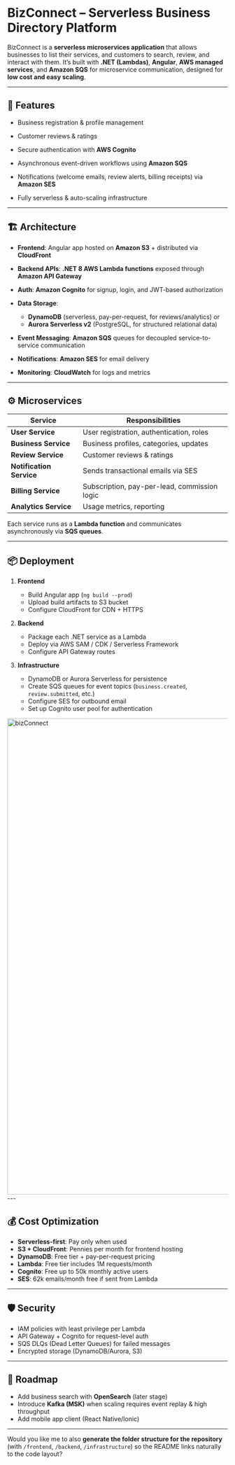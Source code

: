# **BizConnect – Serverless Business Directory Platform**

BizConnect is a **serverless microservices application** that allows businesses to list their services, and customers to search, review, and interact with them.
It’s built with **.NET (Lambdas)**, **Angular**, **AWS managed services**, and **Amazon SQS** for microservice communication, designed for **low cost and easy scaling**.

---

## 🚀 Features

* Business registration & profile management

* Customer reviews & ratings
* Secure authentication with **AWS Cognito**
* Asynchronous event-driven workflows using **Amazon SQS**
* Notifications (welcome emails, review alerts, billing receipts) via **Amazon SES**
* Fully serverless & auto-scaling infrastructure

---

## 🏗️ Architecture

* **Frontend**: Angular app hosted on **Amazon S3** + distributed via **CloudFront**
* **Backend APIs**: **.NET 8 AWS Lambda functions** exposed through **Amazon API Gateway**
* **Auth**: **Amazon Cognito** for signup, login, and JWT-based authorization
* **Data Storage**:

  * **DynamoDB** (serverless, pay-per-request, for reviews/analytics) or
  * **Aurora Serverless v2** (PostgreSQL, for structured relational data)
* **Event Messaging**: **Amazon SQS** queues for decoupled service-to-service communication
* **Notifications**: **Amazon SES** for email delivery
* **Monitoring**: **CloudWatch** for logs and metrics

---

## ⚙️ Microservices

| Service                  | Responsibilities                             |
| ------------------------ | -------------------------------------------- |
| **User Service**         | User registration, authentication, roles     |
| **Business Service**     | Business profiles, categories, updates       |
| **Review Service**       | Customer reviews & ratings                   |
| **Notification Service** | Sends transactional emails via SES           |
| **Billing Service**      | Subscription, pay-per-lead, commission logic |
| **Analytics Service**    | Usage metrics, reporting                     |

Each service runs as a **Lambda function** and communicates asynchronously via **SQS queues**.

---

## 📦 Deployment

1. **Frontend**

   * Build Angular app (`ng build --prod`)
   * Upload build artifacts to S3 bucket
   * Configure CloudFront for CDN + HTTPS

2. **Backend**

   * Package each .NET service as a Lambda
   * Deploy via AWS SAM / CDK / Serverless Framework
   * Configure API Gateway routes

3. **Infrastructure**

   * DynamoDB or Aurora Serverless for persistence
   * Create SQS queues for event topics (`business.created`, `review.submitted`, etc.)
   * Configure SES for outbound email
   * Set up Cognito user pool for authentication
  
     
<img width="1547" height="1088" alt="bizConnect" src="https://github.com/user-attachments/assets/3b970386-683e-4350-b3db-3575ac6346ac" />
---

## 💰 Cost Optimization

* **Serverless-first**: Pay only when used
* **S3 + CloudFront**: Pennies per month for frontend hosting
* **DynamoDB**: Free tier + pay-per-request pricing
* **Lambda**: Free tier includes 1M requests/month
* **Cognito**: Free up to 50k monthly active users
* **SES**: 62k emails/month free if sent from Lambda

---

## 🛡️ Security

* IAM policies with least privilege per Lambda
* API Gateway + Cognito for request-level auth
* SQS DLQs (Dead Letter Queues) for failed messages
* Encrypted storage (DynamoDB/Aurora, S3)

---

## 📌 Roadmap

* Add business search with **OpenSearch** (later stage)
* Introduce **Kafka (MSK)** when scaling requires event replay & high throughput
* Add mobile app client (React Native/Ionic)

---

Would you like me to also **generate the folder structure for the repository** (with `/frontend`, `/backend`, `/infrastructure`) so the README links naturally to the code layout?
